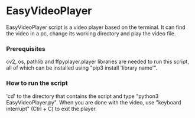 # EasyVideoPlayer
  EasyVideoPlayer script is a video player based on the terminal. It can find the video in a pc, change its working directory and play the video file. 

### Prerequisites
  cv2, os, pathlib and ffpyplayer.player libraries are needed to run this script, all of which can be installed using "pip3 install 'library name'".

### How to run the script
  'cd' to the directory that contains the script and type "python3 EasyVideoPlayer.py". When you are done with the video, use "keyboard interrupt" (Ctrl + C) to exit the player.
